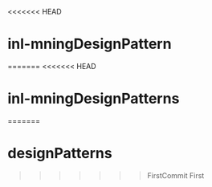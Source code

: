 <<<<<<< HEAD
# inl-mningDesignPattern
=======
<<<<<<< HEAD
# inl-mningDesignPatterns
=======
# designPatterns
>>>>>>> FirstCommit
>>>>>>> First
